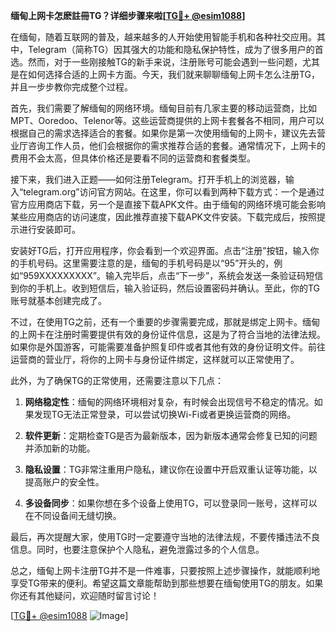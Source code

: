 **缅甸上网卡怎麽註冊TG？详细步骤来啦[[TG💪+ @esim1088](https://t.me/s/esim1088)]**

在缅甸，随着互联网的普及，越来越多的人开始使用智能手机和各种社交应用。其中，Telegram（简称TG）因其强大的功能和隐私保护特性，成为了很多用户的首选。然而，对于一些刚接触TG的新手来说，注册账号可能会遇到一些问题，尤其是在如何选择合适的上网卡方面。今天，我们就来聊聊缅甸上网卡怎么注册TG，并且一步步教你完成整个过程。

首先，我们需要了解缅甸的网络环境。缅甸目前有几家主要的移动运营商，比如MPT、Ooredoo、Telenor等。这些运营商提供的上网卡套餐各不相同，用户可以根据自己的需求选择适合的套餐。如果你是第一次使用缅甸的上网卡，建议先去营业厅咨询工作人员，他们会根据你的需求推荐合适的套餐。通常情况下，上网卡的费用不会太高，但具体价格还是要看不同的运营商和套餐类型。

接下来，我们进入正题——如何注册Telegram。打开手机上的浏览器，输入“telegram.org”访问官方网站。在这里，你可以看到两种下载方式：一个是通过官方应用商店下载，另一个是直接下载APK文件。由于缅甸的网络环境可能会影响某些应用商店的访问速度，因此推荐直接下载APK文件安装。下载完成后，按照提示进行安装即可。

安装好TG后，打开应用程序，你会看到一个欢迎界面。点击“注册”按钮，输入你的手机号码。这里需要注意的是，缅甸的手机号码是以“95”开头的，例如“959XXXXXXXXX”。输入完毕后，点击“下一步”，系统会发送一条验证码短信到你的手机上。收到短信后，输入验证码，然后设置密码并确认。至此，你的TG账号就基本创建完成了。

不过，在使用TG之前，还有一个重要的步骤需要完成，那就是绑定上网卡。缅甸的上网卡在注册时需要提供有效的身份证件信息，这是为了符合当地的法律法规。如果你是外国游客，可能需要准备护照复印件或者其他有效的身份证明文件。前往运营商的营业厅，将你的上网卡与身份证件绑定，这样就可以正常使用了。

此外，为了确保TG的正常使用，还需要注意以下几点：

1. **网络稳定性**：缅甸的网络环境相对复杂，有时候会出现信号不稳定的情况。如果发现TG无法正常登录，可以尝试切换Wi-Fi或者更换运营商的网络。

2. **软件更新**：定期检查TG是否为最新版本，因为新版本通常会修复已知的问题并添加新的功能。

3. **隐私设置**：TG非常注重用户隐私，建议你在设置中开启双重认证等功能，以提高账户的安全性。

4. **多设备同步**：如果你想在多个设备上使用TG，可以登录同一账号，这样可以在不同设备间无缝切换。

最后，再次提醒大家，使用TG时一定要遵守当地的法律法规，不要传播违法不良信息。同时，也要注意保护个人隐私，避免泄露过多的个人信息。

总之，缅甸上网卡注册TG并不是一件难事，只要按照上述步骤操作，就能顺利地享受TG带来的便利。希望这篇文章能帮助到那些想要在缅甸使用TG的朋友。如果你还有其他疑问，欢迎随时留言讨论！

[[TG💪+ @esim1088](https://t.me/s/esim1088) ![Image](https://i.postimg.cc/4NQfJmqS/Snipaste-2025-05-13-00-14-12.png)]